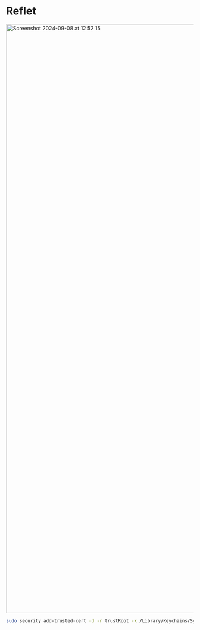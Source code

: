 # Reflet

<img width="1579" alt="Screenshot 2024-09-08 at 12 52 15" src="https://github.com/user-attachments/assets/257707b7-2864-4432-b0b3-79fb01831eb5">

```bash
sudo security add-trusted-cert -d -r trustRoot -k /Library/Keychains/System.keychain config/ssl/reflet.localhost.crt
```

